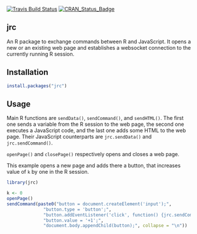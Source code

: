[![Travis Build Status](https://travis-ci.org/anders-biostat/jrc.svg?branch=master)](https://travis-ci.org/anders-biostat/jrc)
[![CRAN\_Status\_Badge](http://www.r-pkg.org/badges/version/jrc)](https://cran.r-project.org/package=jrc)

## jrc

An R package to exchange commands between R and JavaScript. It opens a new or an existing web page and establishes a websocket connection
to the currently running R session. 

## Installation

``` r
install.packages("jrc")
``` 

## Usage

Main R functions are `sendData()`, `sendCommand()`, and `sendHTML()`. The first one sends a variable
from the R session to the web page, the second one executes a JavaScript code, and the last one 
adds some HTML to the web page.
Their JavaScript counterparts are `jrc.sendData()` and `jrc.sendCommand()`.

`openPage()` and `closePage()` respectively opens and closes a web page.

This example opens a new page and adds there a button, that increases value of `k` by one in the
R session.

``` r
library(jrc)

k <- 0
openPage()
sendCommand(paste0("button = document.createElement('input');",
              "button.type = 'button';",
              "button.addEventListener('click', function() {jrc.sendCommand('k <<- k + 1')});", 
              "button.value = '+1';",
              "document.body.appendChild(button);", collapse = "\n"))
```




